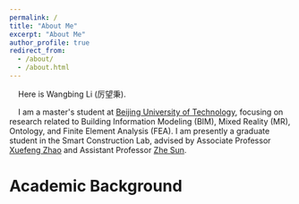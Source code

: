 ```yaml
---
permalink: /
title: "About Me"
excerpt: "About Me"
author_profile: true
redirect_from: 
  - /about/
  - /about.html
---
```


&nbsp;&nbsp;&nbsp;&nbsp;Here is Wangbing Li (厉望秉).  

&nbsp;&nbsp;&nbsp;&nbsp;I am a master's student at [Beijing University of Technology](https://english.bjut.edu.cn/), focusing on research related to Building Information Modeling (BIM), Mixed Reality (MR), Ontology, and Finite Element Analysis (FEA). I am presently a graduate student in the Smart Construction Lab, advised by Associate Professor [Xuefeng Zhao](https://english.bjut.edu.cn/info/1351/6427.htm) and Assistant Professor [Zhe Sun](https://yanzhao.bjut.edu.cn/info/1488/15802.htm).

Academic Background
======
